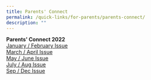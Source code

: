 ```yaml
---
title: Parents' Connect
permalink: /quick-links/for-parents/parents-connect/
description: ""
---
```

**Parents' Connect 2022** <br>
[January / February Issue](/files/ParentsConnectJan-Feb2022_cleared.pdf)<br>
[March / April Issue](/files/Parents%20Connect%20Mar-Apr%202022%20cleared.pdf)<br>
[May / June Issue](/files/Parents%20Connect%20May-Jun%202022_cleared.pdf)<br>
[July / Aug Issue](/files/Parents%20Connect%20Jul-Aug%202022%20cleared.pdf) <br>
[Sep / Dec Issue](/files/Parents%20Connect%20Sep-Dec%202022%20cleared.pdf)<br>
